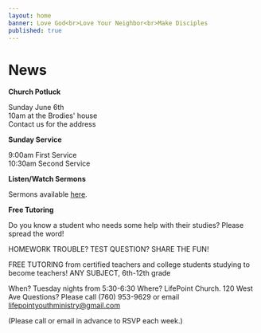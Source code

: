 ```yaml
---
layout: home
banner: Love God<br>Love Your Neighbor<br>Make Disciples
published: true
---
```


# News

**Church Potluck**

Sunday June 6th<br>
10am at the Brodies' house<br>
Contact us for the address

**Sunday Service**

9:00am First Service<br>
10:30am Second Service

**Listen/Watch Sermons**

Sermons available [here](/sermons).

**Free Tutoring**

Do you know a student who needs some help with their studies? Please spread the word!

HOMEWORK TROUBLE? TEST QUESTION? SHARE THE FUN!

FREE TUTORING from certified teachers and college students studying to become teachers! ANY SUBJECT, 6th-12th grade

When? Tuesday nights from 5:30-6:30
Where? LifePoint Church. 120 West Ave
Questions? Please call (760) 953-9629 or email lifepointyouthministry@gmail.com

(Please call or email in advance to RSVP each week.)
